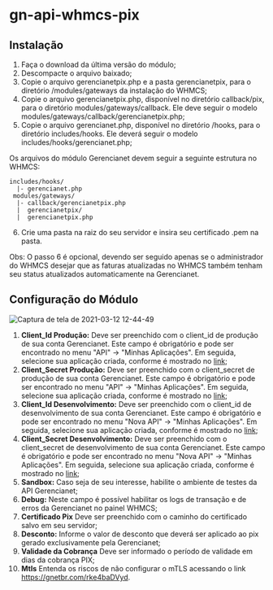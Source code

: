 # gn-api-whmcs-pix


## Instalação

1. Faça o download da última versão do módulo;
2. Descompacte o arquivo baixado;
3. Copie o arquivo gerencianetpix.php e a pasta gerencianetpix, para o diretório /modules/gateways da instalação do WHMCS;
4. Copie o arquivo gerencianetpix.php, disponível no diretório callback/pix, para o diretório modules/gateways/callback. Ele deve seguir o modelo modules/gateways/callback/gerencianetpix.php;
5. Copie o arquivo gerencianet.php, disponível no diretório /hooks, para o diretório includes/hooks. Ele deverá seguir o modelo includes/hooks/gerencianet.php;

Os arquivos do módulo Gerencianet devem seguir a seguinte estrutura no WHMCS:

```
includes/hooks/
  |- gerencianet.php
 modules/gateways/
  |- callback/gerencianetpix.php
  |  gerencianetpix/
  |  gerencianetpix.php
```
6. Crie uma pasta na raiz do seu servidor e insira seu certificado .pem na pasta.

Obs: O passo 6 é opcional, devendo ser seguido apenas se o administrador do WHMCS desejar que as faturas atualizadas no WHMCS também tenham seu status atualizados automaticamente na Gerencianet.

## Configuração do Módulo

![Captura de tela de 2021-03-12 12-44-49](https://user-images.githubusercontent.com/39035667/111999989-e8a8e180-8af3-11eb-8b08-f51d2787c982.png)
1. **Client_Id Produção:** Deve ser preenchido com o client_id de produção de sua conta Gerencianet. Este campo é obrigatório e pode ser encontrado no menu "API" -> "Minhas Aplicações". Em seguida, selecione sua aplicação criada, conforme é mostrado no [link](http://image.prntscr.com/image/7dc272063bb74dccba91739701a0478b.png);
2. **Client_Secret Produção:** Deve ser preenchido com o client_secret de produção de sua conta Gerencianet. Este campo é obrigatório e pode ser encontrado no menu "API" ->  "Minhas Aplicações". Em seguida, selecione sua aplicação criada, conforme é mostrado no [link](http://image.prntscr.com/image/7dc272063bb74dccba91739701a0478b.png);
3. **Client_Id Desenvolvimento:** Deve ser preenchido com o client_id de desenvolvimento de sua conta Gerencianet. Este campo é obrigatório e pode ser encontrado no menu "Nova API" -> "Minhas Aplicações". Em seguida, selecione sua aplicação criada, conforme é mostrado no [link](http://image.prntscr.com/image/447be4bc64644a35bcf5eaecd1125f5d.png);
4. **Client_Secret Desenvolvimento:** Deve ser preenchido com o client_secret de desenvolvimento de sua conta Gerencianet. Este campo é obrigatório e pode ser encontrado no menu "Nova API" -> "Minhas Aplicações". Em seguida, selecione sua aplicação criada, conforme é mostrado no [link](http://image.prntscr.com/image/447be4bc64644a35bcf5eaecd1125f5d.png);
5. **Sandbox:** Caso seja de seu interesse, habilite o ambiente de testes da API Gerencianet;
6. **Debug:** Neste campo é possível habilitar os logs de transação e de erros da Gerencianet no painel WHMCS;
7. **Certificado Pix** Deve ser preenchido com o caminho do certificado salvo em seu servidor;
8. **Desconto:** Informe o valor de desconto que deverá ser aplicado ao pix gerado exclusivamente pela Gerencianet;
9. **Validade da Cobrança** Deve ser informado o período de validade em dias da cobrança PIX;
10. **Mtls** Entenda os riscos de não configurar o mTLS acessando o link https://gnetbr.com/rke4baDVyd.
